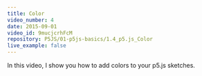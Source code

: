```yaml
---
title: Color
video_number: 4
date: 2015-09-01
video_id: 9mucjcrhFcM
repository: P5JS/01-p5js-basics/1.4_p5.js_Color
live_example: false
---
```


In this video, I show you how to add colors to your p5.js sketches.
